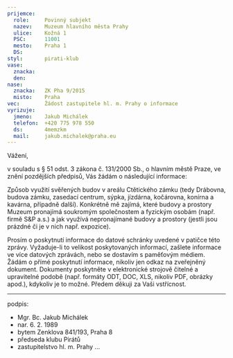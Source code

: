```yaml
---
prijemce: 
  role:     Povinný subjekt
  nazev:    Muzeum hlavního města Prahy
  ulice:    Kožná 1
  PSC:      11001
  mesto:    Praha 1
  DS:       
styl:       pirati-klub
vase:
  znacka:   
  den:
nase:
  znacka:   ZK Pha 9/2015
  misto:    Praha
vec:        Žádost zastupitele hl. m. Prahy o informace
vyrizuje:   
  jmeno:    Jakub Michálek
  telefon:  +420 775 978 550
  ds:       4memzkm
  mail:     jakub.michalek@praha.eu
---
```


Vážení,

v souladu s § 51 odst. 3 zákona č. 131/2000 Sb., o hlavním městě Praze, ve znění pozdějších předpisů, Vás žádám o následující informace:

Způsob využití svěřených budov v areálu Ctětického zámku (tedy Drábovna, budova zámku, zasedací centrum, sýpka, jízdárna, kočárovna, konírna a kavárna, případně další). Konkrétně mě zajímá, které budovy a prostory Muzeum pronajímá soukromým společnostem a fyzickým osobám (např. firmě S&P a.s.) a jak využívá nepronajímané budovy a prostory (jestli jsou prázdné či je v nich např. expozice).

Prosím o poskytnutí informace do datové schránky uvedené v patičce této zprávy. Vyžaduje-li to velikost poskytovaných informací, zašlete informace ve více datových zprávách, nebo se dostavím s paměťovým médiem. Žádám o přímé poskytnutí informace, nikoliv jen odkaz na zveřejněný dokument. Dokumenty poskytněte v elektronické strojově čitelné a upravitelné podobě (např. formáty ODT, DOC, XLS, nikoliv PDF, obrázky apod.), kdykoliv je to možné. Předem děkuji za Vaši vstřícnost.

---
podpis: 
  - Mgr. Bc. Jakub Michálek
  - nar. 6. 2. 1989
  - bytem Zenklova 841/193, Praha 8
  - předseda klubu Pirátů
  - zastupitelstvo hl. m. Prahy
...
